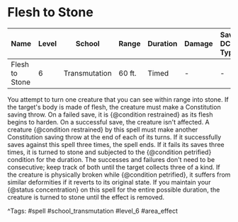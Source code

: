 # Flesh to Stone

| Name | Level | School | Range | Duration | Damage | Save DC & Type |
|------|-------|--------|-------|----------|--------|----------------|
| Flesh to Stone | 6 | Transmutation | 60 ft. | Timed | - | - |

You attempt to turn one creature that you can see within range into stone. If the target's body is made of flesh, the creature must make a Constitution saving throw. On a failed save, it is {@condition restrained} as its flesh begins to harden. On a successful save, the creature isn't affected. A creature {@condition restrained} by this spell must make another Constitution saving throw at the end of each of its turns. If it successfully saves against this spell three times, the spell ends. If it fails its saves three times, it is turned to stone and subjected to the {@condition petrified} condition for the duration. The successes and failures don't need to be consecutive; keep track of both until the target collects three of a kind. If the creature is physically broken while {@condition petrified}, it suffers from similar deformities if it reverts to its original state. If you maintain your {@status concentration} on this spell for the entire possible duration, the creature is turned to stone until the effect is removed.

^Tags: #spell #school_transmutation #level_6 #area_effect